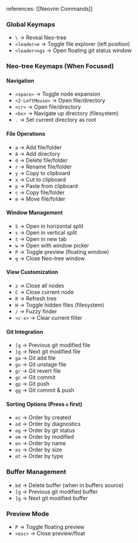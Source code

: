 references: [[Neovim Commands]]
### Global Keymaps
- `\` -> Reveal Neo-tree
- `<leader>e` -> Toggle file explorer (left position)
- `<leader>ngs` -> Open floating git status window

### Neo-tree Keymaps (When Focused)
#### Navigation
- `<space>` -> Toggle node expansion
- `<2-LeftMouse>` -> Open file/directory
- `<cr>` -> Open file/directory
- `<bs>` -> Navigate up directory (filesystem)
- `.` -> Set current directory as root

#### File Operations
- `a` -> Add file/folder
- `A` -> Add directory
- `d` -> Delete file/folder
- `r` -> Rename file/folder
- `y` -> Copy to clipboard
- `x` -> Cut to clipboard
- `p` -> Paste from clipboard
- `c` -> Copy file/folder
- `m` -> Move file/folder

#### Window Management
- `S` -> Open in horizontal split
- `s` -> Open in vertical split
- `t` -> Open in new tab
- `w` -> Open with window picker
- `P` -> Toggle preview (floating window)
- `q` -> Close Neo-tree window

#### View Customization
- `z` -> Close all nodes
- `C` -> Close current node
- `R` -> Refresh tree
- `H` -> Toggle hidden files (filesystem)
- `/` -> Fuzzy finder
- `<c-x>` -> Clear current filter

#### Git Integration
- `[g` -> Previous git modified file
- `]g` -> Next git modified file
- `ga` -> Git add file
- `gu` -> Git unstage file
- `gr` -> Git revert file
- `gc` -> Git commit
- `gp` -> Git push
- `gg` -> Git commit & push

#### Sorting Options (Press `o` first)
- `oc` -> Order by created
- `od` -> Order by diagnostics
- `og` -> Order by git status
- `om` -> Order by modified
- `on` -> Order by name
- `os` -> Order by size
- `ot` -> Order by type

### Buffer Management
- `bd` -> Delete buffer (when in buffers source)
- `[g` -> Previous git modified buffer
- `]g` -> Next git modified buffer

### Preview Mode
- `P` -> Toggle floating preview
- `<esc>` -> Close preview/float


